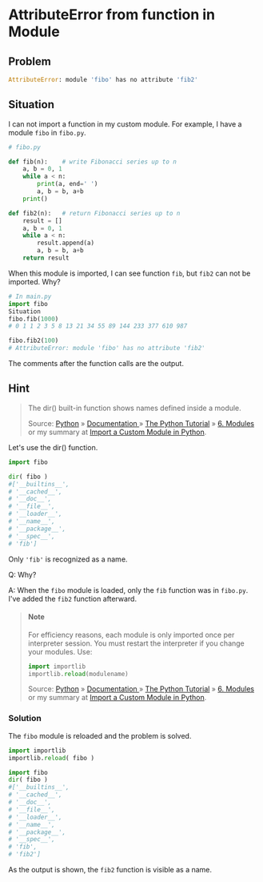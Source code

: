 # AttributeError from function in Module

## Problem

```python
AttributeError: module 'fibo' has no attribute 'fib2'
```

## Situation

I can not import a function in my custom module. For example, I have a module `fibo` in `fibo.py`.

```python
# fibo.py

def fib(n):    # write Fibonacci series up to n
    a, b = 0, 1
    while a < n:
        print(a, end=' ')
        a, b = b, a+b
    print()

def fib2(n):   # return Fibonacci series up to n
    result = []
    a, b = 0, 1
    while a < n:
        result.append(a)
        a, b = b, a+b
    return result
```

When this module is imported, I can see function `fib`, but `fib2` can not be imported. Why?

```python
# In main.py
import fibo
Situation
fibo.fib(1000)
# 0 1 1 2 3 5 8 13 21 34 55 89 144 233 377 610 987

fibo.fib2(100)
# AttributeError: module 'fibo' has no attribute 'fib2'
```

The comments after the function calls are the output.

## Hint

> The dir() built-in function shows names defined inside a module.
>
> Source: [Python](https://www.python.org/) » [Documentation ](https://docs.python.org/3/index.html)» [The Python Tutorial](https://docs.python.org/3/tutorial/index.html) » [6. Modules](https://docs.python.org/3/tutorial/modules.html) or my summary at [Import a Custom Module in Python](../how_to/import_a_custom_module.md).

Let's use the dir() function.

```python
import fibo

dir( fibo )
#['__builtins__',
# '__cached__',
# '__doc__',
# '__file__',
# '__loader__',
# '__name__',
# '__package__',
# '__spec__',
# 'fib']
```

Only `'fib'` is recognized as a name. 

Q: Why?

A: When the `fibo` module is loaded, only the `fib` function was in `fibo.py`. I've added the `fib2` function afterward.

> #### Note
>
> For efficiency reasons, each module is only imported once per interpreter session.  You must restart the interpreter if you change your modules. Use:
>
> ```python
> import importlib
> importlib.reload(modulename)
> ```
>
> Source: [Python](https://www.python.org/) » [Documentation ](https://docs.python.org/3/index.html)» [The Python Tutorial](https://docs.python.org/3/tutorial/index.html) » [6. Modules](https://docs.python.org/3/tutorial/modules.html) or my summary at [Import a Custom Module in Python](../how_to/import_a_custom_module.md).

### Solution

The `fibo` module is reloaded and the problem is solved.

```python
import importlib
importlib.reload( fibo )

import fibo
dir( fibo )
#['__builtins__',
# '__cached__',
# '__doc__',
# '__file__',
# '__loader__',
# '__name__',
# '__package__',
# '__spec__',
# 'fib',
# 'fib2']
```

As the output is shown, the `fib2` function is visible as a name.